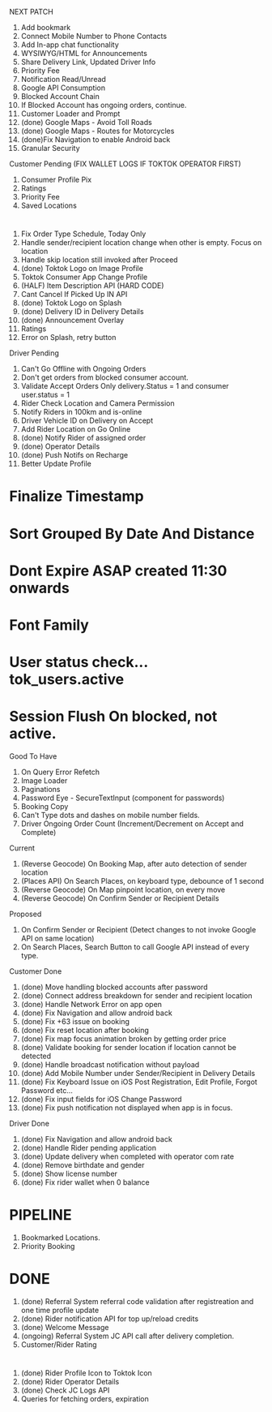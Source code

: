 NEXT PATCH

1.  Add bookmark
2.  Connect Mobile Number to Phone Contacts
3.  Add In-app chat functionality
4.  WYSIWYG/HTML for Announcements
5.  Share Delivery Link, Updated Driver Info
6.  Priority Fee
7.  Notification Read/Unread
8.  Google API Consumption
9.  Blocked Account Chain
10. If Blocked Account has ongoing orders, continue.
11. Customer Loader and Prompt
12. (done) Google Maps - Avoid Toll Roads
13. (done) Google Maps - Routes for Motorcycles
14. (done)Fix Navigation to enable Android back
15. Granular Security

Customer Pending (FIX WALLET LOGS IF TOKTOK OPERATOR FIRST)

1. Consumer Profile Pix
2. Ratings
3. Priority Fee
4. Saved Locations

#

1. Fix Order Type Schedule, Today Only
2. Handle sender/recipient location change when other is empty. Focus on location
3. Handle skip location still invoked after Proceed
4. (done) Toktok Logo on Image Profile
5. Toktok Consumer App Change Profile
6. (HALF) Item Description API (HARD CODE)
7. Cant Cancel If Picked Up IN API
8. (done) Toktok Logo on Splash
9. (done) Delivery ID in Delivery Details
10. (done) Announcement Overlay
11. Ratings
12. Error on Splash, retry button

Driver Pending

1. Can't Go Offline with Ongoing Orders
2. Don't get orders from blocked consumer account.
3. Validate Accept Orders Only delivery.Status = 1 and consumer user.status = 1
4. Rider Check Location and Camera Permission
5. Notify Riders in 100km and is-online
6. Driver Vehicle ID on Delivery on Accept
7. Add Rider Location on Go Online
8. (done) Notify Rider of assigned order
9. (done) Operator Details
10. (done) Push Notifs on Recharge
11. Better Update Profile

# Finalize Timestamp

# Sort Grouped By Date And Distance

# Dont Expire ASAP created 11:30 onwards

# Font Family

# User status check... tok_users.active

# Session Flush On blocked, not active.

Good To Have

1. On Query Error Refetch
2. Image Loader
3. Paginations
4. Password Eye - SecureTextInput (component for passwords)
5. Booking Copy
6. Can't Type dots and dashes on mobile number fields.
7. Driver Ongoing Order Count (Increment/Decrement on Accept and Complete)

Current

1. (Reverse Geocode) On Booking Map, after auto detection of sender location
2. (Places API) On Search Places, on keyboard type, debounce of 1 second
3. (Reverse Geocode) On Map pinpoint location, on every move
4. (Reverse Geocode) On Confirm Sender or Recipient Details

Proposed

1. On Confirm Sender or Recipient (Detect changes to not invoke Google API on same location)
2. On Search Places, Search Button to call Google API instead of every type.

Customer Done

1. (done) Move handling blocked accounts after password
2. (done) Connect address breakdown for sender and recipient location
3. (done) Handle Network Error on app open
4. (done) Fix Navigation and allow android back
5. (done) Fix +63 issue on booking
6. (done) Fix reset location after booking
7. (done) Fix map focus animation broken by getting order price
8. (done) Validate booking for sender location if location cannot be detected
9. (done) Handle broadcast notification without payload
10. (done) Add Mobile Number under Sender/Recipient in Delivery Details
11. (done) Fix Keyboard Issue on iOS Post Registration, Edit Profile, Forgot Password etc...
12. (done) Fix input fields for iOS Change Password
13. (done) Fix push notification not displayed when app is in focus.
    <!-- 15. (done) Fix app crashes on push notification without payload/additional data -->

Driver Done

1. (done) Fix Navigation and allow android back
2. (done) Handle Rider pending application
3. (done) Update delivery when completed with operator com rate
4. (done) Remove birthdate and gender
5. (done) Show license number
6. (done) Fix rider wallet when 0 balance

# PIPELINE

1. Bookmarked Locations.
2. Priority Booking

# DONE

1. (done) Referral System referral code validation after registreation and one time profile update
2. (done) Rider notification API for top up/reload credits
3. (done) Welcome Message
4. (ongoing) Referral System JC API call after delivery completion.
5. Customer/Rider Rating

#

1. (done) Rider Profile Icon to Toktok Icon
2. (done) Rider Operator Details
3. (done) Check JC Logs API
4. Queries for fetching orders, expiration
